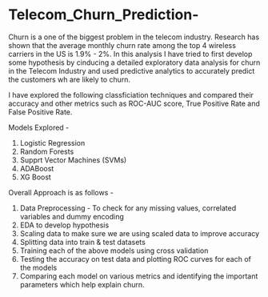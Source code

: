 # Telecom_Churn_Prediction-

Churn is a one of the biggest problem in the telecom industry. Research has shown that the average monthly churn rate among the top 4 wireless carriers in the US is 1.9% - 2%. In this analysis I have tried to first develop some hypothesis by cinducing a detailed exploratory data analysis for churn in the Telecom Industry and used predictive analytics to accurately predict the customers wh are likely to churn.

I have explored the following classficiation techniques and compared their accuracy and other metrics such as ROC-AUC score, True Positive Rate and False Positive Rate.

Models Explored -

1. Logistic Regression
2. Random Forests
3. Supprt Vector Machines (SVMs)
4. ADABoost
5. XG Boost

Overall Approach is as follows -

1. Data Preprocessing - To check for any missing values, correlated variables and dummy encoding
2. EDA to develop hypothesis
3. Scaling data to make sure we are using scaled data to improve accuracy
4. Splitting data into train & test datasets
5. Training each of the above models using cross validation
6. Testing the accuracy on test data and plotting ROC curves for each of the models
7. Comparing each model on various metrics and identifying the important parameters which help explain churn.
